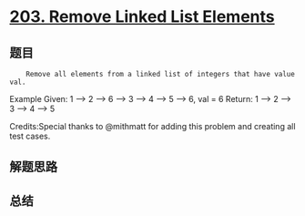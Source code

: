 # [203. Remove Linked List Elements](https://leetcode.com/problems/remove-linked-list-elements/)

## 题目

        Remove all elements from a linked list of integers that have value val.

Example
Given: 1 --> 2 --> 6 --> 3 --> 4 --> 5 --> 6,  val = 6
Return: 1 --> 2 --> 3 --> 4 --> 5


Credits:Special thanks to @mithmatt for adding this problem and creating all test cases.
      

## 解题思路


## 总结


